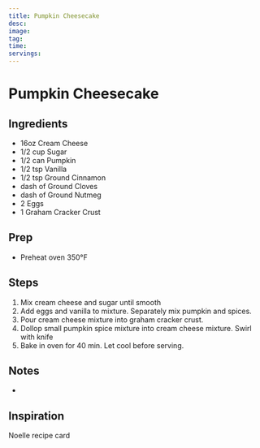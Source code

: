 ```yaml
---
title: Pumpkin Cheesecake
desc:
image:
tag:
time:
servings:
---
```

# Pumpkin Cheesecake

## Ingredients

- 16oz Cream Cheese
- 1/2 cup Sugar
- 1/2 can Pumpkin
- 1/2 tsp Vanilla
- 1/2 tsp Ground Cinnamon
- dash of Ground Cloves
- dash of Ground Nutmeg
- 2 Eggs
- 1 Graham Cracker Crust

## Prep

- Preheat oven 350&deg;F

## Steps

1. Mix cream cheese and sugar until smooth
2. Add eggs and vanilla to mixture. Separately mix pumpkin and spices.
3. Pour cream cheese mixture into graham cracker crust.
4. Dollop small pumpkin spice mixture into cream cheese mixture. Swirl with knife
5. Bake in oven for 40 min. Let cool before serving.

## Notes

- 

## Inspiration

Noelle recipe card
